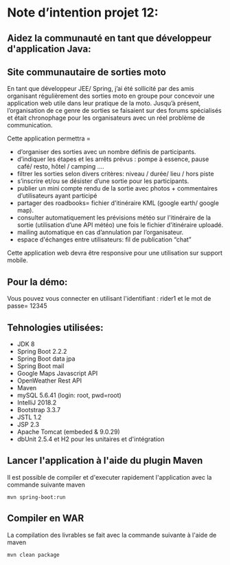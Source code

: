 # Note d’intention projet 12:
## Aidez la communauté en tant que développeur d'application Java:
## Site communautaire de sorties moto

En tant que développeur JEE/ Spring, j’ai été sollicité par des amis organisant régulièrement des sorties moto en groupe pour concevoir une application web utile dans leur pratique de la moto. Jusqu’à présent, l’organisation de ce genre de sorties se faisaient sur des forums spécialisés et était chronophage pour les organisateurs avec un réel problème de communication.

Cette application permettra =

* d’organiser  des sorties avec un nombre définis de participants.
* d’indiquer les étapes et les arrêts prévus : pompe à essence, pause café/ resto, hôtel / camping ....
* filtrer les sorties selon divers critères: niveau / durée/ lieu / hors piste
* s’inscrire et/ou se désister d’une sortie pour les participants.
* publier un mini compte rendu de la sortie avec photos + commentaires d’utilisateurs ayant participé
* partager des roadbooks= fichier d'itinéraire KML (google earth/ google map).
* consulter automatiquement les prévisions météo sur l'itinéraire de la sortie (utilisation d’une API météo) une fois le fichier d'itinéraire uploadé.
* mailing automatique en cas d’annulation par l’organisateur.
* espace d'échanges entre utilisateurs: fil de publication “chat”

Cette application web devra être responsive pour une utilisation sur support mobile.

## Pour la démo:
Vous pouvez vous connecter en utilisant l'identifiant : rider1 et le mot de passe= 12345

## Tehnologies utilisées:
* JDK 8
* Spring Boot 2.2.2
* Spring Boot data jpa
* Spring Boot mail
* Google Maps Javascript API
* OpenWeather Rest API
* Maven
* mySQL 5.6.41 (login: root, pwd=root)
* IntelliJ 2018.2
* Bootstrap 3.3.7
* JSTL 1.2
* JSP  2.3
* Apache Tomcat (embeded & 9.0.29)
* dbUnit 2.5.4 et H2 pour les unitaires et d'intégration


## Lancer l'application à l'aide du plugin Maven

Il est possible de compiler et d'executer rapidement l'application avec la commande suivante maven

```
mvn spring-boot:run
```

## Compiler en WAR

La compilation des livrables se fait avec la commande suivante à l'aide de maven
```
mvn clean package
```
